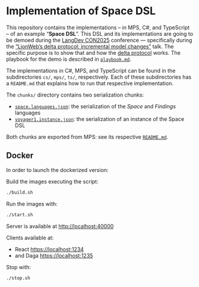 # Implementation of Space DSL

This repository contains the implementations – in MPS, C#, and TypeScript – of an example “**Space DSL**”.
This DSL and its implementations are going to be demoed during the [LangDev CON2025](https://langdevcon.org) conference — specifically during the [“LionWeb’s delta protocol: incremental model changes”](https://langdevcon.org/2025/abstracts#20) talk.
The specific purpose is to show that and how the [delta protocol](https://github.com/LionWeb-io/specification/blob/main/delta/delta-api.adoc) works.
The playbook for the demo is described in [`playbook.md`](./playbook.md).

The implementations in C#, MPS, and TypeScript can be found in the subdirectories `cs/`, `mps/`, `ts/`, respectively.
Each of these subdirectories has a `README.md` that explains how to run that respective implementation.

The `chunks/` directory contains two serialization chunks:

* [`space.languages.json`](./chunks/space.languages.json): the serialization of the *Space* and *Findings* languages
* [`voyager1.instance.json`](./chunks/voyager1.instance.json): the serialization of an instance of the Space DSL

Both chunks are exported from MPS: see its respective [`README.md`](./mps/README.md).

## Docker

In order to launch the dockerized version:

Build the images executing the script:

```bash
./build.sh
```

Run the images with:

```bash
./start.sh
```

Server is available at <http://localhost:40000>

Clients available at:

* React <https://localhost:1234>
* and Daga <https://localhost:1235>

Stop with:

```bash
./stop.sh
```
